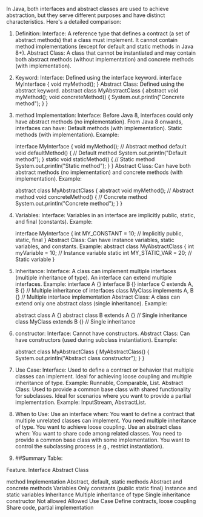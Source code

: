 In Java, both interfaces and abstract classes are used to achieve abstraction, but they serve different purposes 
and have distinct characteristics. Here's a detailed comparison:

1. Definition:
   Interface:
   A reference type that defines a contract (a set of abstract methods) that a class must implement.
   It cannot contain method implementations (except for default and static methods in Java 8+).
   Abstract Class:
   A class that cannot be instantiated and may contain both abstract methods (without implementation) and concrete methods 
   (with implementation).
2. Keyword:
   Interface: Defined using the interface keyword.
   interface MyInterface {
   void myMethod();
   }
   Abstract Class: Defined using the abstract keyword.
   abstract class MyAbstractClass {
   abstract void myMethod();
   void concreteMethod() {
   System.out.println("Concrete method");
   }
   }
3. method Implementation:
   Interface:
   Before Java 8, interfaces could only have abstract methods (no implementation).
   From Java 8 onwards, interfaces can have:
   Default methods (with implementation).
   Static methods (with implementation).
   Example:

   interface MyInterface {
   void myMethod(); // Abstract method
   default void defaultMethod() { // Default method
   System.out.println("Default method");
   }
   static void staticMethod() { // Static method
   System.out.println("Static method");
   }
   }
   Abstract Class:
   Can have both abstract methods (no implementation) and concrete methods (with implementation).
   Example:

   abstract class MyAbstractClass {
   abstract void myMethod(); // Abstract method
   void concreteMethod() { // Concrete method
   System.out.println("Concrete method");
   }
   }
4. Variables:
   Interface:
   Variables in an interface are implicitly public, static, and final (constants).
   Example:

   interface MyInterface {
   int MY_CONSTANT = 10; // Implicitly public, static, final
   }
   Abstract Class:
   Can have instance variables, static variables, and constants.
   Example:
   abstract class MyAbstractClass {
   int myVariable = 10; // Instance variable
   static int MY_STATIC_VAR = 20; // Static variable
   }
5. Inheritance:
   Interface:
   A class can implement multiple interfaces (multiple inheritance of type).
   An interface can extend multiple interfaces.
   Example:
   interface A {}
   interface B {}
   interface C extends A, B {} // Multiple inheritance of interfaces
   class MyClass implements A, B {} // Multiple interface implementation
   Abstract Class:
   A class can extend only one abstract class (single inheritance).
   Example:

   abstract class A {}
   abstract class B extends A {} // Single inheritance
   class MyClass extends B {} // Single inheritance
6. constructor:
   Interface:
   Cannot have constructors.
   Abstract Class:
   Can have constructors (used during subclass instantiation).
   Example:

   abstract class MyAbstractClass {
   MyAbstractClass() {
   System.out.println("Abstract class constructor");
   }
   }
7. Use Case:
   Interface: 
   Used to define a contract or behavior that multiple classes can implement.
   Ideal for achieving loose coupling and multiple inheritance of type.
   Example: Runnable, Comparable, List.
   Abstract Class:
   Used to provide a common base class with shared functionality for subclasses.
   Ideal for scenarios where you want to provide a partial implementation.
   Example: InputStream, AbstractList.
8. When to Use:
   Use an interface when:
   You want to define a contract that multiple unrelated classes can implement.
   You need multiple inheritance of type.
   You want to achieve loose coupling.
   Use an abstract class when:
   You want to share code among related classes.
   You need to provide a common base class with some implementation.
   You want to control the subclassing process (e.g., restrict instantiation).

9. ##Summary Table:

Feature.           	             Interface	                              Abstract Class

method      Implementation	Abstract, default, static methods	   Abstract and concrete methods
Variables	       Only constants (public static final)	           Instance and static variables
Inheritance	             Multiple inheritance of type	                Single inheritance
constructor	                    Not allowed	                                Allowed
Use Case	            Define contracts, loose coupling	       Share code, partial implementation